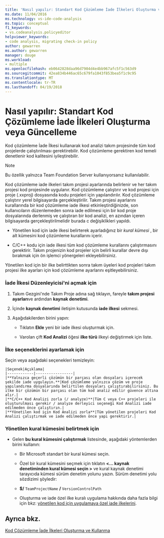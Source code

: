 ```yaml
---
title: 'Nasıl yapılır: Standart Kod Çözümleme İade İlkeleri Oluşturma veya Güncelleme'
ms.date: 11/04/2016
ms.technology: vs-ide-code-analysis
ms.topic: conceptual
f1_keywords:
- vs.codeanalysis.policyeditor
helpviewer_keywords:
- code analysis, migrating check-in policy
author: gewarren
ms.author: gewarren
manager: douge
ms.workload:
- multiple
ms.openlocfilehash: eb0642828daa96d7904d4e4bb967afc5f1c563d9
ms.sourcegitcommit: 42ea834b446ac65c679fa1043f853bea5f1c9c95
ms.translationtype: MT
ms.contentlocale: tr-TR
ms.lasthandoff: 04/19/2018
---
```

# <a name="how-to-create-or-update-standard-code-analysis-check-in-policies"></a>Nasıl yapılır: Standart Kod Çözümleme İade İlkeleri Oluşturma veya Güncelleme

Kod çözümleme İade İlkesi kullanarak kod analizi takım projesinde tüm kod projelerde çalıştırılması gerektirebilir. Kod çözümleme gerektiren kod temeli denetlenir kod kalitesini iyileştirebilir.

> [!NOTE]
> Bu özellik yalnızca Team Foundation Server kullanıyorsanız kullanılabilir.

Kod çözümleme iade ilkeleri takım projesi ayarlarında belirlenir ve her takım projesi kod projesinde uygulanır. Kod çözümleme çalıştırır ve kod projesi için proje (.xxproj) dosyasında kodu projeleri için yapılandırılır. Kod çözümleme çalıştırır yerel bilgisayarda gerçekleştirilir. Takım projesi ayarlarını kurallarında bir kod çözümleme iade ilkesi etkinleştirdiğinizde, son kullanıcıların düzenlemeden sonra iade edilmesi için bir kod proje dosyalarında derlenmiş ve çalıştıran bir kod analizi, en azından içeren bilgisayarda gerçekleştirilmelidir burada c değişiklikleri yapıldı.

- Yönetilen kod için iade ilkesi belirterek ayarladığınız bir *kural kümesi* , bir alt kümesini kod çözümleme kurallarını içerir.

- C/C++ kodu için iade ilkesi tüm kod çözümleme kurallarını çalıştırmasını gerektirir. Takım projenizin kod projeler için belirli kurallar devre dışı bırakmak için ön işlemci yönergeleri ekleyebilirsiniz.

Yönetilen kod için bir ilke belirttikten sonra takım üyeleri kod projeleri takım projesi ilke ayarları için kod çözümleme ayarlarını eşitleyebilirsiniz.

### <a name="to-open-the-check-in-policy-editor"></a>İade İlkesi Düzenleyicisi'ni açmak için

1. Takım Gezgini'nde Takım Proje adına sağ tıklayın, fareyle **takım projesi ayarları**ve ardından **kaynak denetimi**.

1. İçinde **kaynak denetimi** iletişim kutusunda **iade ilkesi** sekmesi.

1. Aşağıdakilerden birini yapın:

    - Tıklatın **Ekle** yeni bir iade ilkesi oluşturmak için.

    - Varolan çift **Kod Analizi** öğesi **ilke türü** ilkeyi değiştirmek için liste.

### <a name="to-set-policy-options"></a>İlke seçeneklerini ayarlamak için

Seçin veya aşağıdaki seçenekleri temizleyin:

    |Seçenek|Açıklama|
    |------------|-----------------|
    |**Yalnızca geçerli çözümün bir parçası olan dosyaları içerecek şekilde iade uygulayın.**|Kod çözümleme yalnızca çözüm ve proje yapılandırma dosyalarında belirtilen dosyaları çalıştırabilirsiniz. Bu ilke bir çözümün bir parçası olan tüm kod analiz edilir güvence altına alır.|
    |**C/C++ Kod Analizi zorla (/ analyze)**|Tüm C veya C++ projeleri ile oluşturulması gerekir / analyze derleyici seçeneği Kod Analizi iade edilmeden önce çalıştırın.|
    |**Yönetilen kod için Kod Analizi zorla**|Tüm yönetilen projeleri Kod Analizi çalıştırmak ve iade edilmeden önce yapı gerektirir.|

### <a name="to-specify-a-managed-rule-set"></a>Yönetilen kural kümesini belirtmek için

- Gelen **bu kural kümesini çalıştırmak** listesinde, aşağıdaki yöntemlerden birini kullanın:

    - Bir Microsoft standart bir kural kümesi seçin.

    - Özel bir kural kümesini seçmek için tıklatın  **\<... kaynak denetiminden kural kümesi seçin >** ve kural kaynak denetimi tarayıcıda kümesi sürüm denetim yolunu yazın. Sürüm denetimi yolu sözdizimi şöyledir:

    - **$/** `TeamProjectName` **/** `VersionControlPath`

    - Oluşturma ve iade özel ilke kuralı uygulama hakkında daha fazla bilgi için bkz: [yönetilen kod için uygulamaya özel iade ilkelerini](../code-quality/implementing-custom-code-analysis-check-in-policies-for-managed-code.md).

## <a name="see-also"></a>Ayrıca bkz.

[Kod Çözümleme İade İlkeleri Oluşturma ve Kullanma](../code-quality/creating-and-using-code-analysis-check-in-policies.md)